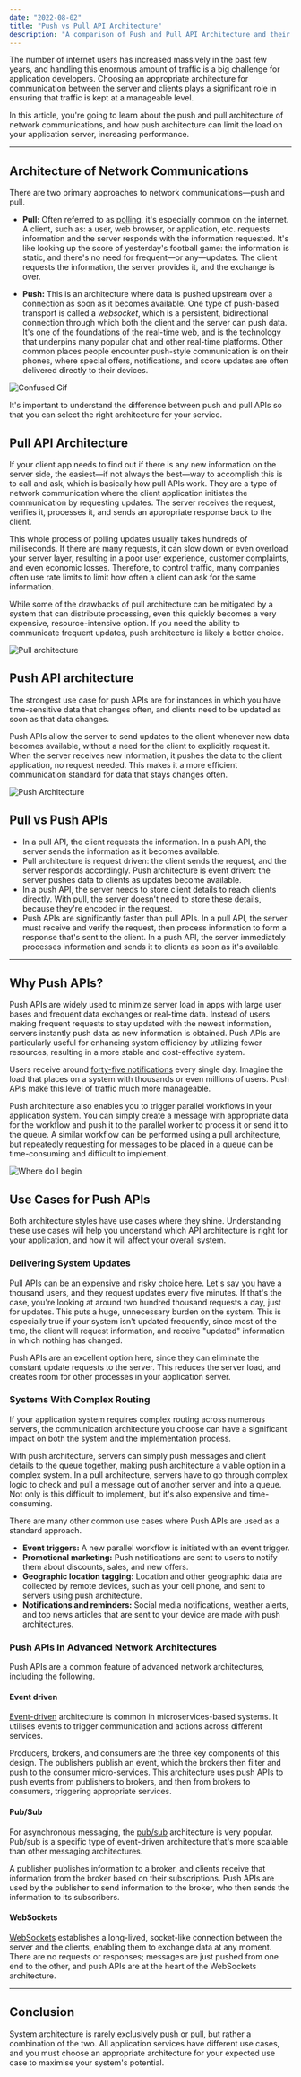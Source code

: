 ```yaml
---
date: "2022-08-02"
title: "Push vs Pull API Architecture"
description: "A comparison of Push and Pull API Architecture and their use cases"
---
```


The number of internet users has increased massively in the past few years, and handling this enormous amount of traffic is a big challenge for application developers. Choosing an appropriate architecture for communication between the server and clients plays a significant role in ensuring that traffic is kept at a manageable level.
 
In this article, you're going to learn about the push and pull architecture of network communications, and how push architecture can limit the load on your application server, increasing performance.
<hr>
 
## Architecture of Network Communications
 
There are two primary approaches to network communications—push and pull.
 
- **Pull:** Often referred to as [polling](https://ably.com/topic/long-polling), it's especially common on the internet. A client, such as: a user, web browser, or application, etc. requests information and the server responds with the information requested. It's like looking up the score of yesterday's football game: the information is static, and there's no need for frequent—or any—updates. The client requests the information, the server provides it, and the exchange is over.
 
- **Push:** This is an architecture where data is pushed upstream over a connection as soon as it becomes available. One type of push-based transport is called a *websocket*, which is a persistent, bidirectional connection through which both the client and the server can push data. It's one of the foundations of the real-time web, and is the technology that underpins many popular chat and other real-time platforms. Other common places people encounter push-style communication is on their phones, where special offers, notifications, and score updates are often delivered directly to their devices.
 
![Confused Gif](https://media0.giphy.com/media/qxtxlL4sFFle/giphy.gif?cid=ecf05e47rysimcqoq4xngbcnapcrj1nawyceqoafcqebky5a&rid=giphy.gif&ct=g)

It's important to understand the difference between push and pull APIs so that you can select the right architecture for your service.
 
## Pull API Architecture
 
If your client app needs to find out if there is any new information on the server side, the easiest—if not always the best—way to accomplish this is to call and ask, which is basically how pull APIs work. They are a type of network communication where the client application initiates the communication by requesting updates. The server receives the request, verifies it, processes it, and sends an appropriate response back to the client.
 
This whole process of polling updates usually takes hundreds of milliseconds. If there are many requests, it can slow down or even overload your server layer, resulting in a poor user experience, customer complaints, and even economic losses. Therefore, to control traffic, many companies often use rate limits to limit how often a client can ask for the same information.
 
While some of the drawbacks of pull architecture can be mitigated by a system that can distribute processing, even this quickly becomes a very expensive, resource-intensive option. If you need the ability to communicate frequent updates, push architecture is likely a better choice.
 
![Pull architecture](https://i.imgur.com/RrRkb4B.png)
 
## Push API architecture
 
The strongest use case for push APIs are for instances in which you have time-sensitive data that changes often, and clients need to be updated as soon as that data changes. 
 
Push APIs allow the server to send updates to the client whenever new data becomes available, without a need for the client to explicitly request it. When the server receives new information, it pushes the data to the client application, no request needed. This makes it a more efficient communication standard for data that stays changes often.
 
![Push Architecture](https://i.imgur.com/HIIkRQ1.png)
 
## Pull vs Push APIs
 
- In a pull API, the client requests the information. In a push API, the server sends the information as it becomes available.
- Pull architecture is request driven: the client sends the request, and the server responds accordingly. Push architecture is event driven: the server pushes data to clients as updates become available.
- In a push API, the server needs to store client details to reach clients directly. With pull, the server doesn't need to store these details, because they're encoded in the request.
- Push APIs are significantly faster than pull APIs. In a pull API, the server must receive and verify the request, then process information to form a response that's sent to the client. In a push API, the server immediately processes information and sends it to clients as soon as it's available.
 
<hr>

## Why Push APIs?
 
Push APIs are widely used to minimize server load in apps with large user bases and frequent data exchanges or real-time data. Instead of users making frequent requests to stay updated with the newest information, servers instantly push data as new information is obtained. Push APIs are particularly useful for enhancing system efficiency by utilizing fewer resources, resulting in a more stable and cost-effective system.
 
Users receive around [forty-five notifications](https://www.businessofapps.com/marketplace/push-notifications/research/push-notifications-statistics/) every single day. Imagine the load that places on a system with thousands or even millions of users. Push APIs make this level of traffic much more manageable.
 
Push architecture also enables you to trigger parallel workflows in your application system. You can simply create a message with appropriate data for the workflow and push it to the parallel worker to process it or send it to the queue. A similar workflow can be performed using a pull architecture, but repeatedly requesting for messages to be placed in a queue can be time-consuming and difficult to implement.

![Where do I begin](https://media0.giphy.com/media/4mZQ9uz6ziXamkMW54/giphy.gif)
  

## Use Cases for Push APIs
 
Both architecture styles have use cases where they shine. Understanding these use cases will help you understand which API architecture is right for your application, and how it will affect your overall system.
 
### Delivering System Updates
 
Pull APIs can be an expensive and risky choice here. Let's say you have a thousand users, and they request updates every five minutes. If that's the case, you're looking at around two hundred thousand requests a day, just for updates. This puts a huge, unnecessary burden on the system. This is especially true if your system isn't updated frequently, since most of the time, the client will request information, and receive "updated" information in which nothing has changed.
 
Push APIs are an excellent option here, since they can eliminate the constant update requests to the server. This reduces the server load, and creates room for other processes in your application server.
 
### Systems With Complex Routing
 
If your application system requires complex routing across numerous servers, the communication architecture you choose can have a significant impact on both the system and the implementation process.
 
With push architecture, servers can simply push messages and client details to the queue together, making push architecture a viable option in a complex system. In a pull architecture, servers have to go through complex logic to check and pull a message out of another server and into a queue. Not only is this difficult to implement, but it's also expensive and time-consuming.
 
There are many other common use cases where Push APIs are used as a standard approach.
 
- **Event triggers:** A new parallel workflow is initiated with an event trigger.
- **Promotional marketing:** Push notifications are sent to users to notify them about discounts, sales, and new offers.
- **Geographic location tagging:** Location and other geographic data are collected by remote devices, such as your cell phone, and sent to servers using push architecture.
- **Notifications and reminders:** Social media notifications, weather alerts, and top news articles that are sent to your device are made with push architectures.
 
### Push APIs In Advanced Network Architectures
 
Push APIs are a common feature of advanced network architectures, including the following.
 
#### Event driven
 
[Event-driven](https://ably.com/blog/introduction-event-driven-architecture/) architecture is common in microservices-based systems. It utilises events to trigger communication and actions across different services.

Producers, brokers, and consumers are the three key components of this design. The publishers publish an event, which the brokers then filter and push to the consumer micro-services. This architecture uses push APIs to push events from publishers to brokers, and then from brokers to consumers, triggering appropriate services.
 
#### Pub/Sub

For asynchronous messaging, the [pub/sub](https://ably.com/blog/pub-sub-pattern-examples) architecture is very popular. Pub/sub is a specific type of event-driven architecture that's more scalable than other messaging architectures.
 
A publisher publishes information to a broker, and clients receive that information from the broker based on their subscriptions. Push APIs are used by the publisher to send information to the broker, who then sends the information to its subscribers.


#### WebSockets
 
[WebSockets](https://ably.com/blog/introducing-the-websocket-handbook) establishes a long-lived, socket-like connection between the server and the clients, enabling them to exchange data at any moment. There are no requests or responses; messages are just pushed from one end to the other, and push APIs are at the heart of the WebSockets architecture.

<hr>
 
## Conclusion
 
System architecture is rarely exclusively push or pull, but rather a combination of the two. All application services have different use cases, and you must choose an appropriate architecture for your expected use case to maximise your system's potential.

